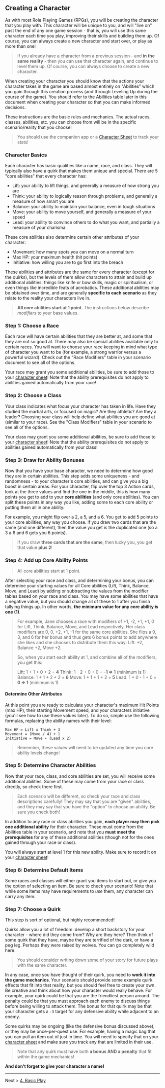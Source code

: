 ## Creating a Character

As with most Role Playing Games (RPGs), you will be creating the character that you play with. This character will be unique to you, and will "live on" past the end of any one game session - that is, you will use this same character each time you play, improving their skills and building them up. Of course, you can always create a new character and start over, or play as more than one!

> If you already have a character from a previous session - and **in the same reality** - then you can use that character again, and continue to level them up. Of course, you can always choose to create a new character.

When creating your character you should know that the actions your character takes in the game are based almost entirely on "Abilities" which you gain through this creation process (and through Leveling Up during the course of the game). You should refer to the Abilities table later in this document when creating your character so that you can make informed decisions.

These instructions are the basic rules and mechanics. The actual races, classes, abilities, etc. you can choose from will be in the specific scenario/reality that you choose!

> You should use the companion app or a [Character Sheet](guides/P52-character-sheet.pdf) to track your stats!

### Character Basics

Each character has basic qualities like a name, race, and class. They will typically also have a quirk that makes them unique and special. There are 5 "core abilities" that every character has:

* Lift: your ability to lift things, and generally a measure of how strong you are
* Think: your ability to logically reason through problems, and generally a measure of how smart you are
* Balance: your ability to maintain your balance, even in tough situations
* Move: your ability to move yourself, and generally a measure of your speed
* Lead: your ability to convince others to do what you want, and partially a measure of your charisma

These core abilities also determine certain other attributes of your character:

* Movement: how many spots you can move on a normal turn
* Max HP: your maximum health (hit points)
* Initiative: how willing you are to go first into the breach

These abilities and attributes are the same for every character (except for the quirks), but the levels of them allow characters to attain and build up additional abilities: things like knife or bow skills, magic or spiritualism, or even things like incredible feats of acrobatics. These additional abilities may be obtained over time, and are generally **specific to each scenario** as they relate to the reality your characters live in.

> **All core abilities start at 1 point.** The instructions below describe _modifiers_ to your base values.

### Step 1: Choose a Race

Each race will have certain abilities that they are better at, and some that they are not so good at. There may also be special abilities available only to certain races. You will want to choose your race keeping in mind what type of character you want to be (for example, a strong warrior versus a powerful wizard). Check out the "Race Modifiers" table in your scenario document to see all of the options.

Your race may grant you some additional abilities, be sure to add those to your [character sheet](guides/P52-character-sheet.pdf)! Note that the ability prerequisites do not apply to abilities gained automatically from your race!

### Step 2: Choose a Class

Your class indicates what focus your character has taken in life. Have they studied the martial arts, or focused on magic? Are they athletic? Are they a leader? Choosing your class will help define what abilities you are good at (similar to your race). 
See the "Class Modifiers" table in your scenario to see all of the options.

Your class may grant you some additional abilities, be sure to add those to your [character sheet](guides/P52-character-sheet.pdf)! Note that the ability prerequisites do not apply to abilities gained automatically from your class!

### Step 3: Draw for Ability Bonuses

Now that you have your base character, we need to determine how good they are in certain abilities. This step adds some uniqueness - and randomness - to your character's core abilities, and can give you a big boost in certain areas. For your character, flip over the top 3 Action cards, look at the three values and find the one in the middle, this is how many points you get to add to your **core abilities** (and only core abilities). You can split these points in any way you like, adding some to each core ability or putting them all in one ability.

For example, you might flip over a 2, a 5, and a 6. You get to add 5 points to your core abilities, any way you choose. If you draw two cards that are the same (and one different), then the value you get is the duplicated one (so a 3 a 6 and 6 gets you 6 points).

> If you draw **three cards that are the same**, then lucky you, you get that value **plus 2**!

### Step 4: Add up Core Ability Points

> All core abilities start at 1 point.

After selecting your race and class, and determining your bonus, you can determine your starting values for all Core abilities (Lift, Think, Balance, Move, and Lead) by adding or subtracting the values from the modifier tables based on your race and class. You may have some abilities that have a negative value, but you should change all of these to 1 after you finish tallying things up. In other words, **the minimum value for any core ability is one (1)**.

> For example, Jane chooses a race with modifiers of +1, -2, +1, +1, 0 for Lift, Think, Balance, Move, and Lead respectively. Her class modifiers are 0, 0, +2, +1, -1 for the same core abilities. She flips a 9, 3, and 6 for her bonus and thus gets 6 bonus points to add anywhere she likes and she chooses to distribute them this way: Lift: +2, Balance +2, Move +2.
> 
> So, when you start each ability at 1, and combine all of the modifiers, you get this:
> 
> Lift: 1 + 1 + 0 + 2 = **4**
> Think: 1 - 2 + 0 + 0 = **-1 => 1** (minimum is 1)
> Balance: 1 + 1 + 2 + 2 = **6**
> Move: 1 + 1 + 1 + 2 = **5**
> Lead: 1 + 0 - 1 + 0 = **0 => 1** (minimum is 1)

#### Determine Other Attributes

At this point you are ready to calculate your character's maximum Hit Points (max HP), their starting Movement speed, and your characters initiative (you'll see how to use these values later). To do so, simple use the following formulas, replacing the ability names with their level:

```
Max HP = Lift x Think + 3
Movement = (Move / 4) + 1
Initiative = Move + (Lead x 2)
```

> Remember, these values will need to be updated any time you core ability levels change!

### Step 5: Determine Character Abilities

Now that your race, class, and core abilities are set, you will receive some additional abilities. Some of these may come from your race or class directly, so check there first.

> Each scenario will be different, so check your race and class descriptions carefully! They may say that you are "given" abilities, and they may say that you have the "option" to choose an ability. Be sure you check both!

In addition to any race or class abilities you gain, **each player may then pick one additional ability** for their character. These must come from the Abilities table in your scenario, and note that you **must meet the prerequisites** for any of these additional abilities (though not for the ones gained through your race or class).

You will always start at level 1 for this new ability. Make sure to record it on your [character sheet](guides/P52-character-sheet.pdf)!

### Step 6: Determine Default Items

Some races and classes will either grant you items to start out, or give you the option of selecting an item. Be sure to check your scenario! Note that while some items may have requirements to _use_ them, any character can carry any item.

### Step 7: Choose a Quirk

This step is sort of optional, but highly recommended!

Quirks allow you a lot of freedom: develop a short backstory for your character - where did they come from? Why are they here? Then think of some quirk that they have, maybe they are terrified of the dark, or have a peg leg. Perhaps they were raised by wolves. You can go completely wild here.

> You should consider writing down some of your story for future plays with the same character.

In any case, once you have thought of their quirk, you need to **work it into the game mechanics**. Your scenario should provide some example quirk effects that fit into that reality, but you should feel free to create your own. Be creative and think about how your character would really behave. For example, your quirk could be that you are the friendliest person around. The penalty could be that you must approach each enemy to discuss things before being willing to attack them. The bonus for that quirk may be that your character gets a `-3` target for any defensive ability while adjacent to an enemy.

Some quirks may be ongoing (like the defensive bonus discussed above), or they may be once-per-quest use. For example, having a magic bag that you can pull an item out of just in time. You will need to specify that on your [character sheet](guides/P52-character-sheet.pdf) and make sure you track any that are limited in their use.

> Note that any quirk must have both **a bonus AND a penalty** that fit within the game mechanics!

**And don't forget to give your character a name!**

---

Next > [4. Basic Play](04_basic_play.md)
